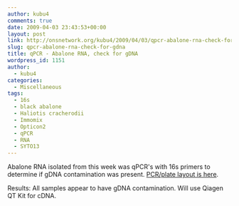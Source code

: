 ```yaml
---
author: kubu4
comments: true
date: 2009-04-03 23:43:53+00:00
layout: post
link: http://onsnetwork.org/kubu4/2009/04/03/qpcr-abalone-rna-check-for-gdna/
slug: qpcr-abalone-rna-check-for-gdna
title: qPCR - Abalone RNA, check for gDNA
wordpress_id: 1151
author:
  - kubu4
categories:
  - Miscellaneous
tags:
  - 16s
  - black abalone
  - Haliotis cracherodii
  - Immomix
  - Opticon2
  - qPCR
  - RNA
  - SYTO13
---
```


Abalone RNA isolated from this week was qPCR's with 16s primers to determine if gDNA contamination was present. [PCR/plate layout is here](http://eagle.fish.washington.edu/Arabidopsis/Notebook%20Workup%20Files/20090403-01.pdf).

Results: All samples appear to have gDNA contamination. Will use Qiagen QT Kit for cDNA.

